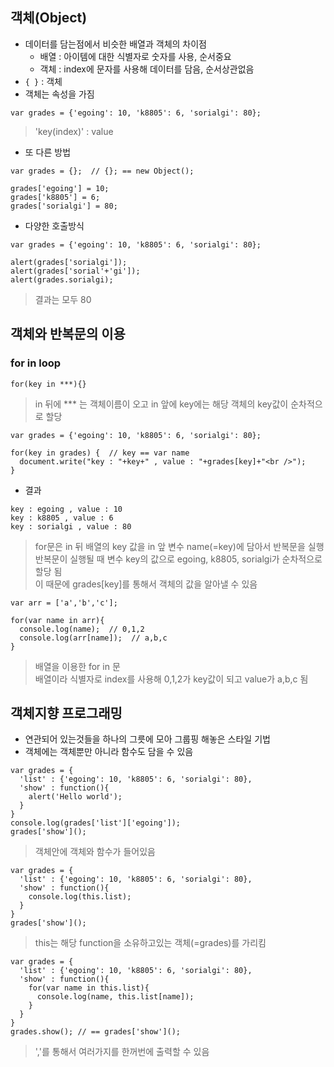 ## 객체(Object)
- 데이터를 담는점에서 비슷한 배열과 객체의 차이점
  - 배열 : 아이템에 대한 식별자로 숫자를 사용, 순서중요
  - 객체 : index에 문자를 사용해 데이터를 담음, 순서상관없음
- `{ }` : 객체
- 객체는 속성을 가짐
```
var grades = {'egoing': 10, 'k8805': 6, 'sorialgi': 80};
```
> 'key(index)' : value
- 또 다른 방법
```
var grades = {};  // {}; == new Object();

grades['egoing'] = 10;
grades['k8805'] = 6;
grades['sorialgi'] = 80;
```
- 다양한 호출방식
```
var grades = {'egoing': 10, 'k8805': 6, 'sorialgi': 80};

alert(grades['sorialgi']);
alert(grades['sorial'+'gi']);
alert(grades.sorialgi);
```
> 결과는 모두 80


## 객체와 반복문의 이용
### for in loop
```
for(key in ***){}
```
> in 뒤에 *** 는 객체이름이 오고 in 앞에 key에는 해당 객체의 key값이 순차적으로 할당 
```
var grades = {'egoing': 10, 'k8805': 6, 'sorialgi': 80};

for(key in grades) {  // key == var name
  document.write("key : "+key+" , value : "+grades[key]+"<br />");
}
```
- 결과
```
key : egoing , value : 10
key : k8805 , value : 6
key : sorialgi , value : 80
```
> for문은 in 뒤 배열의 key 값을 in 앞 변수 name(=key)에 담아서 반복문을 실행<br />반복문이 실행될 때 변수 key의 값으로 egoing, k8805, sorialgi가 순차적으로 할당 됨<br />이 때문에 grades[key]를 통해서 객체의 값을 알아낼 수 있음
```
var arr = ['a','b','c'];

for(var name in arr){
  console.log(name);  // 0,1,2
  console.log(arr[name]);  // a,b,c
}
```
> 배열을 이용한 for in 문<br />배열이라 식별자로 index를 사용해 0,1,2가 key값이 되고 value가 a,b,c 됨


## 객체지향 프로그래밍
- 연관되어 있는것들을 하나의 그릇에 모아 그룹핑 해놓은 스타일 기법
- 객체에는 객체뿐만 아니라 함수도 담을 수 있음
```
var grades = { 
  'list' : {'egoing': 10, 'k8805': 6, 'sorialgi': 80},
  'show' : function(){
    alert('Hello world');
  }
}
console.log(grades['list']['egoing']);
grades['show']();
```
> 객체안에 객체와 함수가 들어있음
```
var grades = {
  'list' : {'egoing': 10, 'k8805': 6, 'sorialgi': 80},
  'show' : function(){
    console.log(this.list);
  }
}
grades['show']();
```
> this는 해당 function을 소유하고있는 객체(=grades)를 가리킴
```
var grades = {
  'list' : {'egoing': 10, 'k8805': 6, 'sorialgi': 80},
  'show' : function(){
    for(var name in this.list){
      console.log(name, this.list[name]);
    }
  }
}	
grades.show(); // == grades['show']();
```
> ','를 통해서 여러가지를 한꺼번에 출력할 수 있음
